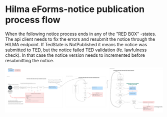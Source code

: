 # Hilma eForms-notice publication process flow

When the following notice process ends in any of the "RED BOX" -states.
The api client needs to fix the errors and resubmit the notice through the HILMA endpoint. If TedState is NotPublished it means the notice was submitted to TED, but the notice failed TED validation (fe. lawfulness check). In that case the notice version needs to incremented before resubmitting the notice.

![HilmaPublicationFlow](HilmaPublicationFlow.png)
